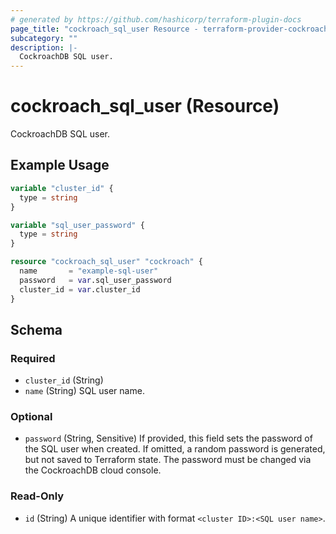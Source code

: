 ```yaml
---
# generated by https://github.com/hashicorp/terraform-plugin-docs
page_title: "cockroach_sql_user Resource - terraform-provider-cockroach"
subcategory: ""
description: |-
  CockroachDB SQL user.
---
```


# cockroach_sql_user (Resource)

CockroachDB SQL user.

## Example Usage

```terraform
variable "cluster_id" {
  type = string
}

variable "sql_user_password" {
  type = string
}

resource "cockroach_sql_user" "cockroach" {
  name       = "example-sql-user"
  password   = var.sql_user_password
  cluster_id = var.cluster_id
}
```

<!-- schema generated by tfplugindocs -->
## Schema

### Required

- `cluster_id` (String)
- `name` (String) SQL user name.

### Optional

- `password` (String, Sensitive) If provided, this field sets the password of the SQL user when created. If omitted, a random password is generated, but not saved to Terraform state. The password must be changed via the CockroachDB cloud console.

### Read-Only

- `id` (String) A unique identifier with format `<cluster ID>:<SQL user name>`.

